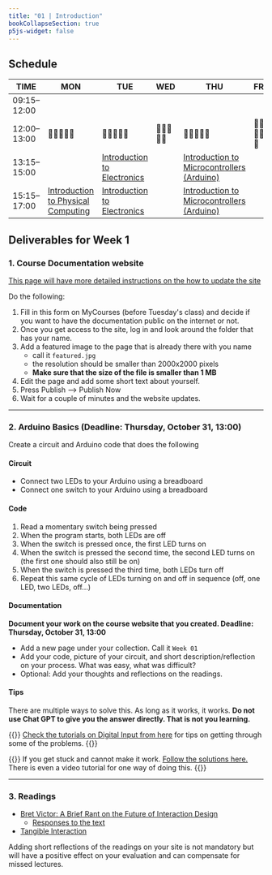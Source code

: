 ```yaml
---
title: "01 | Introduction"
bookCollapseSection: true
p5js-widget: false
---
```


## Schedule

| TIME | MON | TUE | WED | THU | FRI |
| --- | --- | --- | --- | --- | --- |
| 09:15–12:00 |  |  |  |  |  |
| 12:00–13:00| 🥗🍜🍱🍝🍕 | 🥗🍜🍱🍝🍕 | 🥗🍜🍱🍝🍕 | 🥗🍜🍱🍝🍕 | 🥗🍜🍱🍝🍕 |
| 13:15–15:00 |  | [Introduction to Electronics](./lesson-01) |  | [Introduction to Microcontrollers (Arduino)](./lesson-02) |  |
| 15:15–17:00 | [Introduction to Physical Computing](./lecture) | [Introduction to Electronics](./lesson-01) |  | [Introduction to Microcontrollers (Arduino)](./lesson-02) |  |

## Deliverables for Week 1

### 1. Course Documentation website

[This page will have more detailed instructions on the how to update the site](../documentation-website/)

Do the following:

1. Fill in this form on MyCourses (before Tuesday's class) and decide if you want to have the documentation public on the internet or not.
2. Once you get access to the site, log in and look around the folder that has your name.
3. Add a featured image to the page that is already there with you name
    - call it `featured.jpg`
    - the resolution should be smaller than 2000x2000 pixels
    - **Make sure that the size of the file is smaller than 1 MB**
4. Edit the page and add some short text about yourself.
5. Press Publish --> Publish Now
6. Wait for a couple of minutes and the website updates.
    
---

### 2. Arduino Basics (Deadline: Thursday, October 31, 13:00)

Create a circuit and Arduino code that does the following

#### Circuit
- Connect two LEDs to your Arduino using a breadboard
- Connect one switch to your Arduino using a breadboard

#### Code
1. Read a momentary switch being pressed
2. When the program starts, both LEDs are off
3. When the switch is pressed once, the first LED turns on
4. When the switch is pressed the second time, the second LED turns on (the first one should also still be on)
5. When the switch is pressed the third time, both LEDs turn off
6. Repeat this same cycle of LEDs turning on and off in sequence (off, one LED, two LEDs, off...)

#### Documentation

**Document your work on the course website that you created. Deadline: Thursday, October 31, 13:00**

- Add a new page under your collection. Call it `Week 01`
- Add your code, picture of your circuit, and short description/reflection on your process. What was easy, what was difficult?
- Optional: Add your thoughts and reflections on the readings.

#### Tips

There are multiple ways to solve this. As long as it works, it works. **Do not use Chat GPT to give you the answer directly. That is not you learning.**

{{<hint info>}}
[Check the tutorials on Digital Input from here](../../../tutorials/arduino-and-electronics/arduino/) for tips on getting through some of the problems.
{{</hint>}}

{{<hint warning>}}
If you get stuck and cannot make it work. [Follow the solutions here.](../assignments/week-01/) There is even a video tutorial for one way of doing this.
{{</hint>}}

---

### 3. Readings

- [Bret Victor: A Brief Rant on the Future of Interaction Design](http://worrydream.com/ABriefRantOnTheFutureOfInteractionDesign/)
    - [Responses to the text](http://worrydream.com/ABriefRantOnTheFutureOfInteractionDesign/responses.html)
- [Tangible Interaction](https://www.interaction-design.org/literature/book/the-glossary-of-human-computer-interaction/tangible-interaction)

Adding short reflections of the readings on your site is not mandatory but will have a positive effect on your evaluation and can compensate for missed lectures.